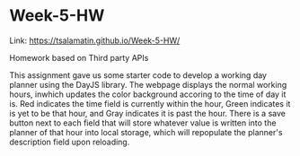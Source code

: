 # Week-5-HW
Link: https://tsalamatin.github.io/Week-5-HW/

Homework based on Third party APIs
 
This assignment gave us some starter code to develop a working day planner using the DayJS library. The webpage displays the normal working hours, inwhich updates the color background accoring to the time of day it is. Red indicates the time field is currently within the hour, Green indicates it is yet to be that hour, and Gray indicates it is past the hour. There is a save button next to each field that will store whatever value is written into the planner of that hour into local storage, which will repopulate the planner's description field upon reloading.
